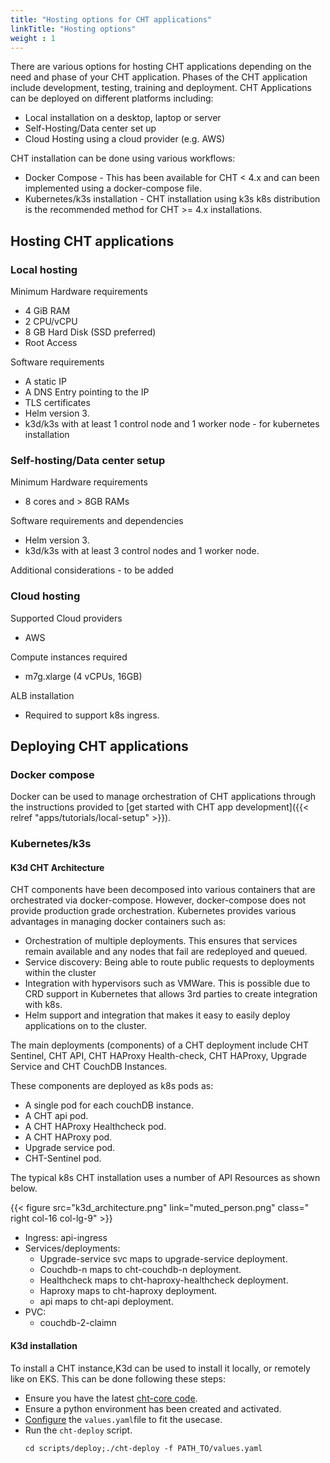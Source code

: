 ```yaml
---
title: "Hosting options for CHT applications"
linkTitle: "Hosting options"
weight : 1
---
```


There are various options for hosting CHT applications depending on the need and phase of your CHT application. Phases of the CHT application include development, testing, training and deployment. CHT Applications can be deployed on different platforms including: 
* Local installation on a desktop, laptop or server
* Self-Hosting/Data center set up
* Cloud Hosting using a cloud provider (e.g. AWS)

CHT installation can be done using various workflows:

* Docker Compose - This has been available for CHT < 4.x and can been implemented using a docker-compose file. 
* Kubernetes/k3s installation - CHT installation using k3s k8s distribution is the recommended method for CHT >= 4.x installations.


## Hosting CHT applications
### Local hosting

Minimum Hardware requirements
* 4 GiB RAM
* 2 CPU/vCPU
* 8 GB Hard Disk (SSD preferred)
* Root Access

Software requirements
* A static IP
* A DNS Entry pointing to the IP
* TLS certificates
* Helm version 3.
* k3d/k3s with at least 1 control node and 1 worker node - for kubernetes installation


### Self-hosting/Data center setup

Minimum Hardware requirements
* 8 cores and > 8GB RAMs

Software requirements and dependencies
* Helm version 3.
* k3d/k3s with at least 3 control nodes and 1 worker node.

Additional considerations - to be added

### Cloud hosting

Supported Cloud providers
* AWS

Compute instances required
* m7g.xlarge (4 vCPUs, 16GB)

ALB installation
* Required to support k8s ingress.

## Deploying CHT applications

### Docker compose

Docker can be used to manage orchestration of CHT applications through the instructions provided to [get started with CHT app development]({{< relref "apps/tutorials/local-setup" >}}).

### Kubernetes/k3s

#### K3d CHT Architecture

CHT components have been decomposed into various containers that are orchestrated via docker-compose. However, docker-compose does not provide production grade orchestration. Kubernetes provides various advantages in managing docker containers such as:

* Orchestration of multiple deployments. This ensures that services remain available and any nodes that fail are redeployed and queued.
* Service discovery: Being able to route public requests to deployments within the cluster 
* Integration with hypervisors such as VMWare. This is possible due to CRD support in Kubernetes that allows 3rd parties to create integration with k8s.
* Helm support and integration that makes it easy to easily deploy applications on to the cluster.

The main deployments (components) of a CHT deployment include CHT Sentinel, CHT API, CHT HAProxy Health-check, CHT HAProxy, Upgrade Service and CHT CouchDB Instances.

These components are deployed as k8s pods as:

* A single pod for each couchDB instance.
* A CHT api pod.
* A CHT HAProxy Healthcheck pod.
* A CHT HAProxy pod.
* Upgrade service pod.
* CHT-Sentinel pod.

The typical k8s CHT installation uses a number of API Resources as shown below. 

{{< figure src="k3d_architecture.png" link="muted_person.png" class=" right col-16 col-lg-9" >}}

* Ingress: api-ingress
* Services/deployments:
    * Upgrade-service svc maps to upgrade-service deployment.
    * Couchdb-n maps to cht-couchdb-n deployment.
    * Healthcheck maps to cht-haproxy-healthcheck deployment.
    * Haproxy maps to cht-haproxy deployment.
    * api maps to cht-api deployment.
* PVC:
    * couchdb-2-claimn

#### K3d installation
To install a CHT instance,K3d can be used to install it locally, or remotely like on EKS. This can be done following these steps:

* Ensure you have the latest [cht-core code](https://github.com/medic/cht-core).
* Ensure a python environment has been created and activated.
* [Configure](https://github.com/medic/cht-core/tree/master/scripts/deploy) the `values.yaml`file to fit the usecase.
* Run the `cht-deploy` script.
    ```shell
    cd scripts/deploy;./cht-deploy -f PATH_TO/values.yaml
    ```















